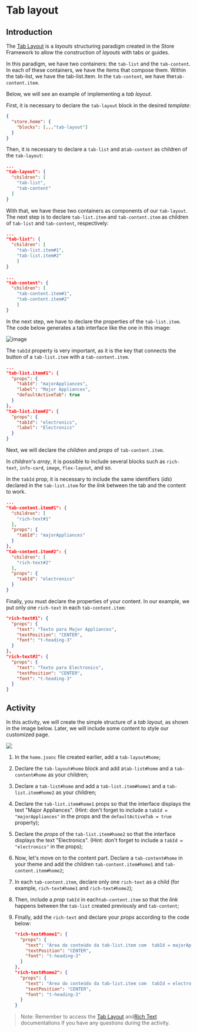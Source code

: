 # Tab layout

## Introduction

The [Tab Layout](https://developers.vtex.com/docs/vtex-tab-layout#tab-layout) is a _layouts_ structuring paradigm created in the Store Framework to allow the construction of _layouts_ with tabs or guides.

In this paradigm, we have two containers: the `tab-list` and the `tab-content`. In each of these containers, we have the items that compose them. Within the tab-list, we have the tab-list.item. In the `tab-content`, we have the`tab-content.item`.

Below, we will see an example of implementing a _tab layout_.

First, it is necessary to declare the `tab-layout` block in the desired _template_:

```json
{
  "store.home": {
    "blocks": [..."tab-layout"]
  }
}
```

Then, it is necessary to declare a `tab-list` and a`tab-content` as children of the `tab-layout`:

```json
...
"tab-layout": {
  "children": [
    "tab-list",
    "tab-content"
  ]
}
```

With that, we have these two containers as components of our `tab-layout`. The next step is to declare `tab-list.item` and `tab-content.item` as children of `tab-list` and `tab-content`, respectively:

```json
...
"tab-list": {
  "children": [
    "tab-list.item#1",
    "tab-list.item#2"
    ]
}
```

```json
...
"tab-content": {
  "children": [
    "tab-content.item#1",
    "tab-content.item#2"
    ]
}
```

In the next step, we have to declare the properties of the `tab-list.item`. The code below generates a tab interface like the one in this image:

![image](https://user-images.githubusercontent.com/18701182/90059099-076f0c00-dcb9-11ea-918d-664761c34f3a.png)

The `tabId` property is very important, as it is the key that connects the button of a `tab-list.item` with a `tab-content.item`.

```json
...
"tab-list.item#1": {
  "props": {
    "tabId": "majorAppliances",
    "label": "Major Appliances",
    "defaultActiveTab": true
  }
},
"tab-list.item#2": {
  "props": {
    "tabId": "electronics",
    "label": "Electronics"
  }
}
```

Next, we will declare the _children_ and _props_ of `tab-content.item`.

In _children_'s _array_, it is possible to include several blocks such as `rich-text`, `info-card`, `image`, `flex-layout`, and so.

In the `tabId` prop, it is necessary to include the same identifiers (_ids_) declared in the `tab-list.item` for the _link_ between the tab and the content to work.

```json
...
"tab-content.item#1": {
  "children": [
    "rich-text#1"
  ],
  "props": {
    "tabId": "majorAppliances"
  }
},
"tab-content.item#2": {
  "children": [
    "rich-text#2"
  ],
  "props": {
    "tabId": "electronics"
  }
}
```

Finally, you must declare the properties of your content. In our example, we put only one `rich-text` in each `tab-content.item`:

```json
"rich-text#1": {
  "props": {
    "text": "Texto para Major Appliances",
    "textPosition": "CENTER",
    "font": "t-heading-3"
  }
},
"rich-text#2": {
  "props": {
    "text": "Texto para Electronics",
    "textPosition": "CENTER",
    "font": "t-heading-3"
  }
}
```

## Activity

In this activity, we will create the simple structure of a _tab layout_, as shown in the image below. Later, we will include some content to style our customized page.

![](https://appliancetheme.vteximg.com.br/arquivos/tarefa-tab-layout.png)

1. In the `home.jsonc` file created earlier, add a `tab-layout#home`;
2. Declare the `tab-layout#home` block and add a`tab-list#home` and a `tab-content#home` as your children;
3. Declare a `tab-list#home` and add a `tab-list.item#home1` and a `tab-list.item#home2` as your children;
4. Declare the `tab-list.item#home1` props so that the interface displays the text "Major Appliances". (Hint: don't forget to include a `tabId = "majorAppliances"` in the props and the `defaultActiveTab = true` property);
5. Declare the _props_ of the `tab-list.item#home2` so that the interface displays the text "Electronics". (Hint: don't forget to include a `tabId = "electronics"` in the props);
6. Now, let's move on to the content part. Declare a `tab-content#home` in your theme and add the children `tab-content.item#home1` and `tab-content.item#home2`;
7. In each `tab-content.item`, declare only one `rich-text` as a child (for example, `rich-text#home1` and `rich-text#home2`);
8. Then, include a _prop_ `tabId` in each`tab-content.item` so that the _link_ happens between the `tab-list` created previously and `tab-content`;
9. Finally, add the `rich-text` and declare your _props_ according to the code below:

   ```json
   "rich-text#home1": {
     "props": {
       "text": "Área do conteúdo da tab-list.item com  tabId = majorAppliances",
       "textPosition": "CENTER",
       "font": "t-heading-3"
     }
   },
   "rich-text#home2": {
     "props": {
       "text": "Área do conteúdo da tab-list.item com  tabId = electronics",
       "textPosition": "CENTER",
       "font": "t-heading-3"
     }
   }
   ```

> Note: Remember to access the [Tab Layout](https://vtex.io/docs/components/layout/vtex.tab-layout) and[Rich Text](https://vtex.io/docs/components/all/vtex.rich-text/) documentations if you have any questions during the activity.
